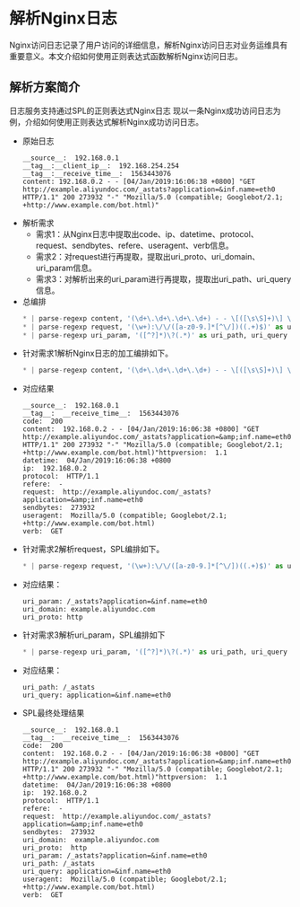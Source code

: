 # 解析Nginx日志
Nginx访问日志记录了用户访问的详细信息，解析Nginx访问日志对业务运维具有重要意义。本文介绍如何使用正则表达式函数解析Nginx访问日志。
## 解析方案简介
日志服务支持通过SPL的正则表达式Nginx日志
现以一条Nginx成功访问日志为例，介绍如何使用正则表达式解析Nginx成功访问日志。
* 原始日志
    ```
    __source__:  192.168.0.1
    __tag__:__client_ip__:  192.168.254.254
    __tag__:__receive_time__:  1563443076
    content: 192.168.0.2 - - [04/Jan/2019:16:06:38 +0800] "GET http://example.aliyundoc.com/_astats?application=&inf.name=eth0 HTTP/1.1" 200 273932 "-" "Mozilla/5.0 (compatible; Googlebot/2.1; +http://www.example.com/bot.html)"
    ```
* 解析需求
    * 需求1：从Nginx日志中提取出code、ip、datetime、protocol、request、sendbytes、refere、useragent、verb信息。
    * 需求2：对request进行再提取，提取出uri_proto、uri_domain、uri_param信息。
    * 需求3：对解析出来的uri_param进行再提取，提取出uri_path、uri_query信息。
* 总编排
    ```python
    * | parse-regexp content, '(\d+\.\d+\.\d+\.\d+) - - \[([\s\S]+)\] \"([A-Z]+) ([\S]*) ([\S]+)["] (\d+) (\d+) ["]([\S]*)["] ["]([\S\s]+)["]' as ip, datetime,verb,request,protocol,code,sendbytes,refere,useragent
    * | parse-regexp request, '(\w+):\/\/([a-z0-9.]*[^\/])((.+)$)' as uri_proto, uri_domain, uri_param
    * | parse-regexp uri_param, '([^?]*)\?(.*)' as uri_path, uri_query
    ```
* 针对需求1解析Nginx日志的加工编排如下。
    ```python
    * | parse-regexp content, '(\d+\.\d+\.\d+\.\d+) - - \[([\s\S]+)\] \"([A-Z]+) ([\S]*) ([\S]+)["] (\d+) (\d+) ["]([\S]*)["] ["]([\S\s]+)["]' as ip, datetime,verb,request,protocol,code,sendbytes,refere,useragent
    ```
* 对应结果
    ```
    __source__:  192.168.0.1
    __tag__:  __receive_time__:  1563443076
    code:  200
    content:  192.168.0.2 - - [04/Jan/2019:16:06:38 +0800] "GET http://example.aliyundoc.com/_astats?application=&amp;inf.name=eth0 HTTP/1.1" 200 273932 "-" "Mozilla/5.0 (compatible; Googlebot/2.1; +http://www.example.com/bot.html)"httpversion:  1.1
    datetime:  04/Jan/2019:16:06:38 +0800
    ip:  192.168.0.2
    protocol:  HTTP/1.1
    refere:  -
    request:  http://example.aliyundoc.com/_astats?application=&amp;inf.name=eth0
    sendbytes:  273932
    useragent:  Mozilla/5.0 (compatible; Googlebot/2.1; +http://www.example.com/bot.html)
    verb:  GET
    ```
* 针对需求2解析request，SPL编排如下。
    ```python
    * | parse-regexp request, '(\w+):\/\/([a-z0-9.]*[^\/])((.+)$)' as uri_proto, uri_domain, uri_param
    ```
* 对应结果：
    ```
    uri_param: /_astats?application=&inf.name=eth0
    uri_domain: example.aliyundoc.com
    uri_proto: http
    ```
* 针对需求3解析uri_param，SPL编排如下
    ```python
    * | parse-regexp uri_param, '([^?]*)\?(.*)' as uri_path, uri_query
    ```
* 对应结果：
    ```
    uri_path: /_astats
    uri_query: application=&inf.name=eth0
    ```
* SPL最终处理结果
    ```
    __source__:  192.168.0.1
    __tag__:  __receive_time__:  1563443076
    code:  200
    content:  192.168.0.2 - - [04/Jan/2019:16:06:38 +0800] "GET http://example.aliyundoc.com/_astats?application=&amp;inf.name=eth0 HTTP/1.1" 200 273932 "-" "Mozilla/5.0 (compatible; Googlebot/2.1; +http://www.example.com/bot.html)"httpversion:  1.1
    datetime:  04/Jan/2019:16:06:38 +0800
    ip:  192.168.0.2
    protocol:  HTTP/1.1
    refere:  -
    request:  http://example.aliyundoc.com/_astats?application=&amp;inf.name=eth0
    sendbytes:  273932
    uri_domain:  example.aliyundoc.com
    uri_proto:  http
    uri_param: /_astats?application=&inf.name=eth0
    uri_path: /_astats
    uri_query: application=&inf.name=eth0
    useragent:  Mozilla/5.0 (compatible; Googlebot/2.1; +http://www.example.com/bot.html)
    verb:  GET
    ```